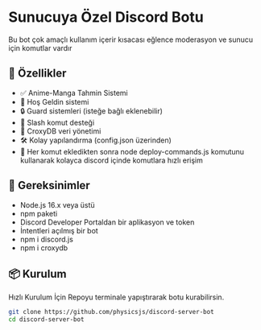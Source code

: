 # Sunucuya Özel Discord Botu

Bu bot çok amaçlı kullanım içerir kısacası eğlence moderasyon ve sunucu için komutlar vardır

## 🚀 Özellikler

- ✅ Anime-Manga Tahmin Sistemi
- 👋 Hoş Geldin sistemi
- 🔒 Guard sistemleri (isteğe bağlı eklenebilir)
- 🔧 Slash komut desteği
- 💾 CroxyDB veri yönetimi
- 🛠️ Kolay yapılandırma (config.json üzerinden)
- 🔧 Her komut ekledikten sonra node deploy-commands.js komutunu kullanarak kolayca discord içinde komutlara hızlı erişim

## 🧠 Gereksinimler

- Node.js 16.x veya üstü
- npm paketi
- Discord Developer Portaldan bir aplikasyon ve token
- İntentleri açılmış bir bot
- npm i discord.js 
- npm i croxydb

## 📦 Kurulum

Hızlı Kurulum İçin Repoyu terminale yapıştırarak botu kurabilirsin.
```bash
git clone https://github.com/physicsjs/discord-server-bot
cd discord-server-bot
